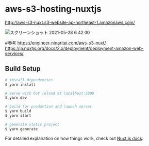 # aws-s3-hosting-nuxtjs
http://aws-s3-nuxt.s3-website-ap-northeast-1.amazonaws.com/

![スクリーンショット 2021-05-28 6 42 00](https://user-images.githubusercontent.com/38001967/119900686-d037c600-bf7f-11eb-88c5-8afd8e48a360.jpg)

#参考
https://engineer-ninaritai.com/aws-s3-nuxt/
https://ja.nuxtjs.org/docs/2.x/deployment/deployment-amazon-web-services/

## Build Setup

```bash
# install dependencies
$ yarn install

# serve with hot reload at localhost:3000
$ yarn dev

# build for production and launch server
$ yarn build
$ yarn start

# generate static project
$ yarn generate
```

For detailed explanation on how things work, check out [Nuxt.js docs](https://nuxtjs.org).
